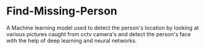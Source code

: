 # Find-Missing-Person

A Machine learning model used to detect the person's location by looking at various pictures caught from cctv camera's and detect the person's face with the help of deep learning and neural networks.

